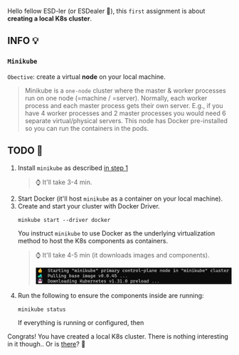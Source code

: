 Hello fellow ESD-ler (or ESDealer 👀), this `first` assignment is about **creating a local K8s cluster**.

## INFO 💡
### `Minikube`
`Obective`: create a virtual **node** on your local machine.

>Minikube is a `one-node` cluster where the master & worker processes run on one node (=machine / =server). Normally, each worker process and each master process gets their own server. E.g., if you have 4 worker processes and 2 master processes you would need 6 separate virtual/physical servers. 
This node has Docker pre-installed so you can run the containers in the pods.


## TODO 🎅
1. Install `minikube` as described [in step 1](https://minikube.sigs.k8s.io/docs/start/?arch=%2Flinux%2Fx86-64%2Fstable%2Fbinary+download) 
    > ⌚ It'll take 3-4 min.
2. Start Docker (it'll host `minikube` as a container on your local machine).
3. Create and start your cluster with Docker Driver.
    ```
    minkube start --driver docker
    ```
    You instruct `minikube` to use Docker as the underlying virtualization method to host the K8s components as containers.
    > ⌚ 
    > It'll take 4-5 min (it downloads images and components).
    >
    > ![minikubeStart](minikubeStart.png)
4. Run the following to ensure the components inside are running:
    ```
    minikube status
    ```
    If everything is running or configured, then

Congrats! You have created a local K8s cluster. There is nothing interesting in it though.. Or is [there](https://github.com/zezl7/esd-2024-kubernetes/tree/main/workshop/2_Interact_with_Cluster)? 👤
